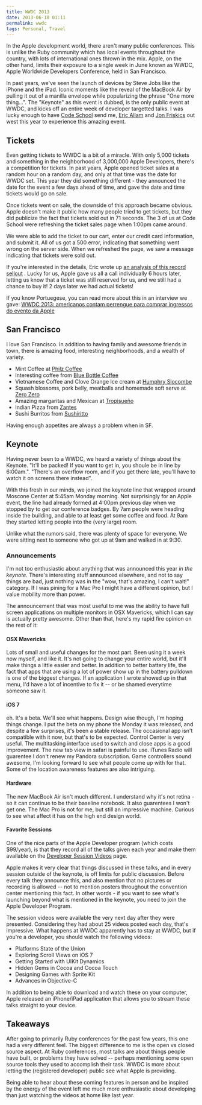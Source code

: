 ```yaml
---
title: WWDC 2013
date: 2013-06-18 01:11
permalink: wwdc
tags: Personal, Travel
---
```


In the Apple development world, there aren't many public conferences. This is unlike the Ruby community which has local events throughout the country, with lots of international ones thrown in the mix. Apple, on the other hand, limits their exposure to a single week in June known as WWDC, Apple Worldwide Developers Conference, held in San Francisco.

In past years, we've seen the launch of devices by Steve Jobs like the iPhone and the iPad. Iconic moments like the reveal of the MacBook Air by pulling it out of a manilla envelope while popularizing the phrase "One more thing...". The "Keynote" as this event is dubbed, is the only public event at WWDC, and kicks off an entire week of developer targetted talks. I was lucky enough to have [Code School][] send me, [Eric Allam][] and [Jon Friskics][] out west this year to experience this amazing event.

## Tickets

Even getting tickets to WWDC is a bit of a miracle. With only 5,000 tickets and something in the neighborhood of 3,000,000 Apple Developers, there's a competition for tickets. In past years, Apple opened ticket sales at a random hour on a random day, and only at that time was the date for WWDC set. This year they did something different - they announced the date for the event a few days ahead of time, and gave the date and time tickets would go on sale.

Once tickets went on sale, the downside of this approach became obvious. Apple doesn't make it public how many people tried to get tickets, but they did publicize the fact that tickets sold out in 71 seconds. The 3 of us at Code School were refreshing the ticket sales page when 1:00pm came around.

We were able to add the ticket to our cart, enter our credit card information, and submit it. All of us got a 500 error, indicating that something went wrong on the server side. When we refreshed the page, we saw a message indicating that tickets were sold out.

If you're interested in the details, Eric wrote up [an analysis of this record sellout][] .
Lucky for us, Apple gave us all a call individually 6 hours later, letting us know that a ticket was still reserved for us, and we still had a chance to buy it! 2 days later we had actual tickets!

If you know Portuegese, you can read more about this in an interview we gave: [WWDC 2013: americanos contam perrengue para comprar ingressos do evento da Apple][]

## San Francisco

I love San Francisco. In addition to having family and awesome friends in town, there is amazing food, interesting neighborhoods, and a wealth of variety.

* Mint Coffee at [Philz Coffee][]
* Interesting coffee from [Blue Bottle Coffee][]
* Vietnamese Coffee and Clove Orange Ice cream at [Humphry Slocombe][]
* Squash blossoms, pork belly, meatballs and homemade soft serve at [Zero Zero][]
* Amazing margaritas and Mexican at [Tropisueño][]
* Indian Pizza from [Zantes][]
* Sushi Burritos from [Sushiritto][]

Having enough appetites are always a problem when in SF.

## Keynote

Having never been to a WWDC, we heard a variety of things about the Keynote. "It'll be packed! If you want to get in, you shoule be in line by 6:00am.". "There's an overflow room, and if you get there late, you'll have to watch it on screens there instead".

With this fresh in our minds, we joined the keynote line that wrapped around Moscone Center at 5:45am Monday morning. Not surprisingly for an Apple event, the line had already formed at 4:00pm previous day when we stopped by to get our conference badges. By 7am people were heading inside the building, and able to at least get some coffee and food. At 9am they started letting people into the (very large) room.

Unlike what the rumors said, there was plenty of space for everyone. We were sitting next to someone who got up at 9am and walked in at 9:30.

### Announcements

I'm not too enthusiastic about anything that was announced this year _in the keynote_. There's interesting stuff announced elsewhere, and not to say things are bad, just nothing was in the "wow, that's amazing, I can't wait!" category. If I was pining for a Mac Pro I might have a different opinion, but I value mobility more than power.

The announcement that was most useful to me was the ability to have full screen applications on multiple monitors in OSX Mavericks, which I can say is actually pretty awesome. Other than that, here's my rapid fire opinion on the rest of it:

#### OSX Mavericks

Lots of small and useful changes for the most part. Been using it a week now myself, and like it. It's not going to change your entire world, but it'll make things a little easier and better. In addition to better battery life, the fact that apps that are using a lot of power show up in the battery pulldown is one of the biggest changes. If an application I wrote showed up in that menu, I'd have a lot of incentive to fix it -- or be shamed everytime someone saw it.

#### iOS 7

eh. It's a beta. We'll see what happens. Design wise though, I'm hoping things change. I put the beta on my phone the Monday it was released, and despite a few surprises, it's been a stable release. The occasional app isn't compatible with it now, but that's to be expected. Control Center is very useful. The multitasking interface used to switch and close apps is a good improvement. The new tab view in safari is painful to use. iTunes Radio will guarentee I don't renew my Pandora subscription. Game controllers sound awesome, I'm looking forward to see what people come up with for that. Some of the location awareness features are also intriguing.

#### Hardware

The new MacBook Air isn't much different. I understand why it's not retina - so it can continue to be their baseline notebook. It also guarentees I won't get one. The Mac Pro is not for me, but still an impressive machine. Curious to see what affect it has on the high end design world.

#### Favorite Sessions

One of the nice parts of the Apple Developer program (which costs $99/year), is that they record all of the talks given each year and make them available on the [Developer Session Videos] page.

Apple makes it very clear that things discussed in these talks, and in every session outside of the keynote, is off limits for public discussion. Before every talk they announce this, and also mention that no pictures or recording is allowed -- not to mention posters throughout the convention center mentioning this fact. In other words - if you want to see what's launching beyond what is mentioned in the keynote, you need to join the Apple Developer Program.

The session videos were available the very next day after they were presented. Considering they had about 25 videos posted each day, that's impressive. What happens at WWDC apparently has to stay at WWDC, but if you're a developer, you should watch the following videos:

* Platforms State of the Union
* Exploring Scroll Views on iOS 7
* Getting Started with UIKit Dynamics
* Hidden Gems in Cocoa and Cocoa Touch
* Designing Games with Sprite Kit
* Advances in Objective-C

In addition to being able to download and watch these on your computer, Apple released an iPhone/iPad application that allows you to stream these talks straight to your device.

## Takeaways

After going to primarily Ruby conferences for the past few years, this one had a very different feel. The biggest difference to me is the open vs closed source aspect. At Ruby conferences, most talks are about things people have built, or problems they have solved -- perhaps mentioning some open source tools they used to accomplish their task. WWDC is more about letting the (registered developer) public see what Apple is providing.

Being able to hear about these coming features in person and be inspired by the energy of the event left me much more enthusiastic about developing than just watching the videos at home like last year.

[Code School]: http://codeschool.com
[Eric Allam]: https://twitter.com/eallam
[Jon Friskics]: https://twitter.com/jonfriskics
[an analysis of this record sellout]: http://initwithfunk.com/blog/2013/05/26/the-case-of-the-wwdc-sellout/
[WWDC 2013: americanos contam perrengue para comprar ingressos do evento da Apple]:http://uoltecnologia.blogosfera.uol.com.br/2013/06/10/wwdc-2013-americanos-contam-perrengue-para-comprar-ingressos-do-evento-da-apple/
[Developer Session Videos]:https://developer.apple.com/videos/wwdc/2012/
[Philz Coffee]:http://www.philzcoffee.com/
[Blue Bottle Coffee]:http://www.bluebottlecoffee.com/
[Humphry Slocombe]:http://www.humphryslocombe.com/www.humphryslocombe.com/Home.html
[Zero Zero]:http://www.zerozerosf.com/,
[Tropisueño]:http://www.tropisueno.com/
[Zantes]:http://www.zantepizza.com/
[Sushiritto]:http://www.sushirrito.com/
